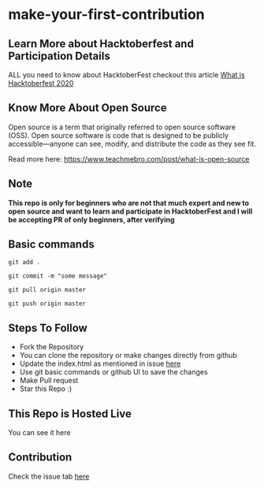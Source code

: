 # make-your-first-contribution

## Learn More about Hacktoberfest and Participation Details

ALL you need to know about HacktoberFest checkout this article [What is Hacktoberfest 2020](https://bit.ly/WhatIsHacktoberFest2020)

## Know More About Open Source

Open source is a term that originally referred to open source software (OSS). Open source software is code that is designed to be publicly accessible—anyone can see, modify, and distribute the code as they see fit.

Read more here: https://www.teachmebro.com/post/what-is-open-source

## Note

**This repo is only for beginners who are not that much expert and new to open source and want to learn and participate in HacktoberFest and I will be accepting PR of only beginners, after verifying**

## Basic commands

`git add .`

`git commit -m "some message"`

`git pull origin master`

`git push origin master`

## Steps To Follow

- Fork the Repository
- You can clone the repository or make changes directly from github 
- Update the index.html as mentioned in issue [here](https://github.com/altafshaikh/make-your-first-contribution/issues/9)
- Use git basic commands or github UI to save the changes
- Make Pull request
- Star this Repo :)

## This Repo is Hosted Live

You can see it here [](tinyurl.com/gettingintoopensource)

## Contribution

Check the issue tab [here](https://github.com/altafshaikh/make-your-first-contribution/issues/9)


